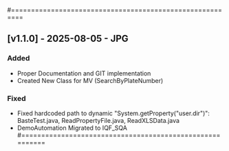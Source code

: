 #=========================================================	
## [v1.1.0] - 2025-08-05 - JPG
### Added
- Proper Documentation and GIT implementation
- Created New Class for MV (SearchByPlateNumber)

### Fixed
- Fixed hardcoded path to dynamic  "System.getProperty("user.dir")": BasteTest.java, ReadPropertyFile.java, ReadXLSData.java
- DemoAutomation Migrated to IQF_SQA
#=========================================================	